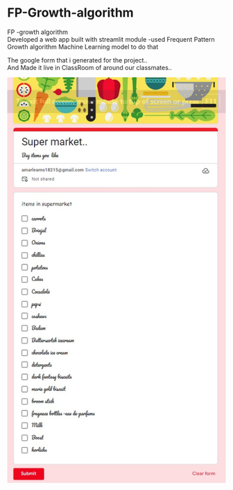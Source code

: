 # FP-Growth-algorithm
FP -growth algorithm 
<br>
Developed a web app built with streamlit module -used Frequent Pattern Growth algorithm  Machine Learning model to do that

The google form that i generated for the project..
<br>
And Made it live in ClassRoom of around our classmates..

![FP GROWTH GOOGLE FORM](https://github.com/SilverStark18/FP-Growth-algorithm/blob/main/fpgrowth.jpg)
